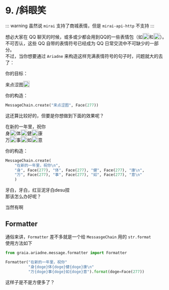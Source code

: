 # 9. /斜眼笑

::: warning
虽然说 `mirai` 支持了商城表情，但是 `mirai-api-http` 不支持
:::

想必大家在 QQ 聊天的时候，或多或少都会用到QQ的一些表情包（如<img src="/images/tutorials/9_huaji.webp" height=20 style="vertical-align:text-bottom">和<img src="/images/tutorials/9_wangwang.webp" height=20 style="vertical-align:text-bottom">）。  
不可否认，这些 QQ 自带的表情符号已经成为 QQ 日常交流中不可缺少的一部分。  
不过，当你想要通过 `Ariadne` 来构造这样充满表情符号的句子时，问题就大的去了：

你的目标：

<ChatPanel>
<ChatMessage name="EroEroBot" :avatar="$withBase('/avatar/ero.webp')">来点涩图<img src="/images/tutorials/9_wangwang.webp" height=20 style="vertical-align:text-bottom"></ChatMessage>
</ChatPanel>

你的构造：

```python
MessageChain.create("来点涩图", Face(277))
```

这还算比较好的，但要是你想做到下面的效果呢？

<ChatPanel>
<ChatMessage name="EroEroBot" :avatar="$withBase('/avatar/ero.webp')">在新的一年里，祝你<br/>
身<img src="/images/tutorials/9_wangwang.webp" height=20 style="vertical-align:text-bottom">体<img src="/images/tutorials/9_wangwang.webp" height=20 style="vertical-align:text-bottom">健<img src="/images/tutorials/9_wangwang.webp" height=20 style="vertical-align:text-bottom">康<br/>
万<img src="/images/tutorials/9_wangwang.webp" height=20 style="vertical-align:text-bottom">事<img src="/images/tutorials/9_wangwang.webp" height=20 style="vertical-align:text-bottom">如<img src="/images/tutorials/9_wangwang.webp" height=20 style="vertical-align:text-bottom">意</ChatMessage>
</ChatPanel>

你的构造：

```python
MessageChain.create(
    "在新的一年里，祝你\n", 
    "身", Face(277), "体", Face(277), "健", Face(277), "康\n",
    "万", Face(277), "事", Face(277), "如", Face(277), "意\n"
    )
```

牙白，牙白，红豆泥牙白desu捏  
那该怎么办好呢？

当然有啊

## Formatter

通俗来讲，`Formatter` 差不多就是一个给 `MessasgeChain` 用的 `str.format`  
使用方法如下

```python
from graia.ariadne.message.formatter import Formatter

Formatter("在新的一年里，祝你"
          "身{doge}体{doge}健{doge}康\n"
          "万{doge}事{doge}如{doge}意").format(doge=Face(277))
```

这样子是不是方便多了？
